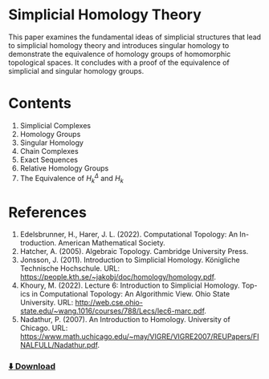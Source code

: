 # Simplicial Homology Theory
This paper examines the fundamental ideas of simplicial structures that lead to simplicial homology theory and introduces singular homology to demonstrate the equivalence of homology groups of homomorphic topological spaces.
It concludes with a proof of the equivalence of simplicial and singular homology groups.

# Contents
1. Simplicial Complexes
2. Homology Groups
3. Singular Homology
4. Chain Complexes
5. Exact Sequences
6. Relative Homology Groups
7. The Equivalence of $H_k^\Delta$ and $H_k$

# References
1. Edelsbrunner, H., Harer, J. L. (2022). Computational Topology: An In-
troduction. American Mathematical Society.
2. Hatcher, A. (2005). Algebraic Topology. Cambridge University Press.
3. Jonsson, J. (2011). Introduction to Simplicial Homology. Königliche
Technische Hochschule. URL: https://people.kth.se/~jakobj/doc/homology/homology.pdf.
4. Khoury, M. (2022). Lecture 6: Introduction to Simplicial Homology. Top-
ics in Computational Topology: An Algorithmic View. Ohio State University. URL: http://web.cse.ohio-state.edu/~wang.1016/courses/788/Lecs/lec6-marc.pdf.
5. Nadathur, P. (2007). An Introduction to Homology. University
of Chicago. URL: https://www.math.uchicago.edu/~may/VIGRE/VIGRE2007/REUPapers/FINALFULL/Nadathur.pdf.

### [:arrow_down: Download](https://karhunenloeve.github.io/TopoHom/main.pdf)